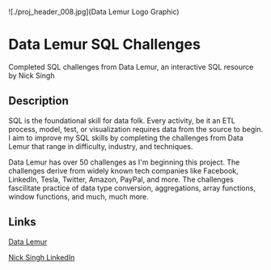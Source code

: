 ![./proj_header_008.jpg](Data Lemur Logo Graphic)

# Data Lemur SQL Challenges

Completed SQL challenges from Data Lemur, an interactive SQL resource by Nick Singh

## Description

SQL is the foundational skill for data folk. Every activity, be it an ETL process, model, test, or visualization requires data from the source to begin.
I aim to improve my SQL skills by completing the challenges from Data Lemur that range in difficulty, industry, and techniques.

Data Lemur has over 50 challenges as I'm beginning this project. The challenges derive from widely known tech companies like Facebook, LinkedIn, Tesla, Twitter, 
Amazon, PayPal, and more. The challenges fascilitate practice of data type conversion, aggregations, array functions, window functions, and much, much more.

## Links

[Data Lemur](https://datalemur.com/)

[Nick Singh LinkedIn](https://www.linkedin.com/in/nick-singh-tech/)
